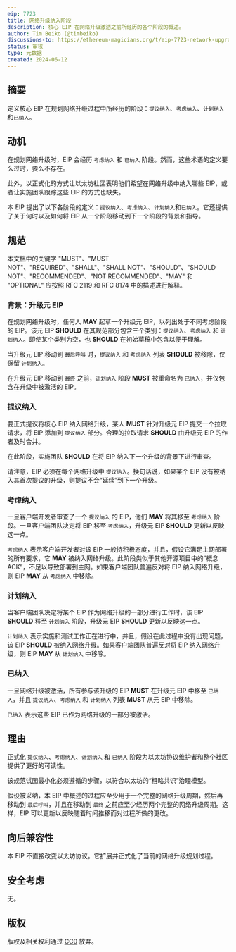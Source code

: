 ```yaml
---
eip: 7723
title: 网络升级纳入阶段
description: 核心 EIP 在网络升级激活之前所经历的各个阶段的概述。
author: Tim Beiko (@timbeiko)
discussions-to: https://ethereum-magicians.org/t/eip-7723-network-upgrade-inclusion-stages/20281
status: 审核
type: 元数据
created: 2024-06-12
---
```


## 摘要

定义核心 EIP 在规划网络升级过程中所经历的阶段：`提议纳入`、`考虑纳入`、`计划纳入`和`已纳入`。

## 动机

在规划网络升级时，EIP 会经历 `考虑纳入` 和 `已纳入` 阶段。然而，这些术语的定义要么过时，要么不存在。

此外，以正式化的方式让以太坊社区表明他们希望在网络升级中纳入哪些 EIP，或者让实施团队跟踪这些 EIP 的方式也缺失。

本 EIP 提出了以下各阶段的定义：`提议纳入`、`考虑纳入`、`计划纳入`和`已纳入`。它还提供了关于何时以及如何将 EIP 从一个阶段移动到下一个阶段的背景和指导。

## 规范

本文档中的关键字 "MUST"、"MUST NOT"、"REQUIRED"、"SHALL"、"SHALL NOT"、"SHOULD"、"SHOULD NOT"、"RECOMMENDED"、"NOT RECOMMENDED"、"MAY" 和 "OPTIONAL" 应按照 RFC 2119 和 RFC 8174 中的描述进行解释。

### 背景：升级元 EIP

在规划网络升级时，任何人 **MAY** 起草一个升级元 EIP，以列出处于不同考虑阶段的 EIP。该元 EIP **SHOULD** 在其规范部分包含三个类别：`提议纳入`、`考虑纳入` 和 `计划纳入`。即使某个类别为空，也 **SHOULD** 在初始草稿中包含以便于理解。

当升级元 EIP 移动到 `最后呼叫` 时，`提议纳入` 和 `考虑纳入` 列表 **SHOULD** 被移除，仅保留 `计划纳入`。

在升级元 EIP 移动到 `最终` 之前，`计划纳入` 阶段 **MUST** 被重命名为 `已纳入`，并仅包含在升级中被激活的 EIP。

### 提议纳入

要正式提议将核心 EIP 纳入网络升级，某人 **MUST** 针对升级元 EIP 提交一个拉取请求，将 EIP 添加到 `提议纳入` 部分。合理的拉取请求 **SHOULD** 由升级元 EIP 的作者及时合并。

在此阶段，实施团队 **SHOULD** 在将 EIP 纳入下一个升级的背景下进行审查。

请注意，EIP 必须在每个网络升级中 `提议纳入`。换句话说，如果某个 EIP 没有被纳入其首次提议的升级，则提议不会“延续”到下一个升级。

### 考虑纳入

一旦客户端开发者审查了一个 `提议纳入` 的 EIP，他们 **MAY** 将其移至 `考虑纳入` 阶段。一旦客户端团队决定将 EIP 移至 `考虑纳入`，升级元 EIP **SHOULD** 更新以反映这一点。

`考虑纳入` 表示客户端开发者对该 EIP 一般持积极态度，并且，假设它满足主网部署的所有要求，它 **MAY** 被纳入网络升级。此阶段类似于其他开源项目中的“概念 ACK”，不足以导致部署到主网。如果客户端团队普遍反对将 EIP 纳入网络升级，则 EIP **MAY** 从 `考虑纳入` 中移除。

### 计划纳入

当客户端团队决定将某个 EIP 作为网络升级的一部分进行工作时，该 EIP **SHOULD** 移至 `计划纳入` 阶段，升级元 EIP **SHOULD** 更新以反映这一点。

`计划纳入` 表示实施和测试工作正在进行中，并且，假设在此过程中没有出现问题，该 EIP **SHOULD** 被纳入网络升级。如果客户端团队普遍反对将 EIP 纳入网络升级，则 EIP **MAY** 从 `计划纳入` 中移除。

### 已纳入

一旦网络升级被激活，所有参与该升级的 EIP **MUST** 在升级元 EIP 中移至 `已纳入`，并且 `提议纳入`、`考虑纳入` 和 `计划纳入` 列表 **MUST** 从元 EIP 中移除。

`已纳入` 表示这些 EIP 已作为网络升级的一部分被激活。

## 理由

正式化 `提议纳入`、`考虑纳入`、`计划纳入` 和 `已纳入` 阶段为以太坊协议维护者和整个社区提供了更好的可读性。

该规范试图最小化必须遵循的步骤，以符合以太坊的“粗略共识”治理模型。

假设被采纳，本 EIP 中概述的过程应至少用于一个完整的网络升级周期，然后再移动到 `最后呼叫`，并且在移动到 `最终` 之前应至少经历两个完整的网络升级周期。这样，EIP 可以更新以反映随着时间推移而对过程所做的更改。

## 向后兼容性

本 EIP 不直接改变以太坊协议。它扩展并正式化了当前的网络升级规划过程。

## 安全考虑

无。

## 版权

版权及相关权利通过 [CC0](../LICENSE.md) 放弃。